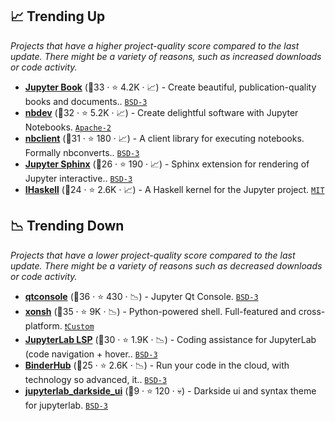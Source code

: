 ## 📈 Trending Up

_Projects that have a higher project-quality score compared to the last update. There might be a variety of reasons, such as increased downloads or code activity._

- <b><a href="https://github.com/jupyter-book/jupyter-book">Jupyter Book</a></b> (🥇33 ·  ⭐ 4.2K · 📈) - Create beautiful, publication-quality books and documents.. <code><a href="http://bit.ly/3aKzpTv">BSD-3</a></code>
- <b><a href="https://github.com/AnswerDotAI/nbdev">nbdev</a></b> (🥇32 ·  ⭐ 5.2K · 📈) - Create delightful software with Jupyter Notebooks. <code><a href="http://bit.ly/3nYMfla">Apache-2</a></code>
- <b><a href="https://github.com/jupyter/nbclient">nbclient</a></b> (🥈31 ·  ⭐ 180 · 📈) - A client library for executing notebooks. Formally nbconverts.. <code><a href="http://bit.ly/3aKzpTv">BSD-3</a></code>
- <b><a href="https://github.com/jupyter/jupyter-sphinx">Jupyter Sphinx</a></b> (🥈26 ·  ⭐ 190 · 📈) - Sphinx extension for rendering of Jupyter interactive.. <code><a href="http://bit.ly/3aKzpTv">BSD-3</a></code>
- <b><a href="https://github.com/IHaskell/IHaskell">IHaskell</a></b> (🥈24 ·  ⭐ 2.6K · 📈) - A Haskell kernel for the Jupyter project. <code><a href="http://bit.ly/34MBwT8">MIT</a></code>

## 📉 Trending Down

_Projects that have a lower project-quality score compared to the last update. There might be a variety of reasons such as decreased downloads or code activity._

- <b><a href="https://github.com/spyder-ide/qtconsole">qtconsole</a></b> (🥇36 ·  ⭐ 430 · 📉) - Jupyter Qt Console. <code><a href="http://bit.ly/3aKzpTv">BSD-3</a></code>
- <b><a href="https://github.com/xonsh/xonsh">xonsh</a></b> (🥇35 ·  ⭐ 9K · 📉) - Python-powered shell. Full-featured and cross-platform. <code><a href="https://github.com/xonsh/xonsh/blob/main/license">❗️Custom</a></code>
- <b><a href="https://github.com/jupyter-lsp/jupyterlab-lsp">JupyterLab LSP</a></b> (🥇30 ·  ⭐ 1.9K · 📉) - Coding assistance for JupyterLab (code navigation + hover.. <code><a href="http://bit.ly/3aKzpTv">BSD-3</a></code>
- <b><a href="https://github.com/jupyterhub/binderhub">BinderHub</a></b> (🥉25 ·  ⭐ 2.6K · 📉) - Run your code in the cloud, with technology so advanced, it.. <code><a href="http://bit.ly/3aKzpTv">BSD-3</a></code>
- <b><a href="https://github.com/dunovank/jupyterlab_darkside_ui">jupyterlab_darkside_ui</a></b> (🥉9 ·  ⭐ 120 · 💀) - Darkside ui and syntax theme for jupyterlab. <code><a href="http://bit.ly/3aKzpTv">BSD-3</a></code>

